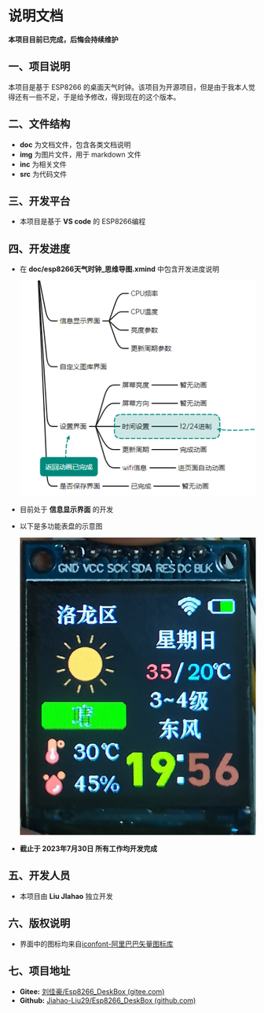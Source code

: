 # 说明文档

**本项目目前已完成，后悔会持续维护**



## 一、项目说明

本项目是基于 ESP8266 的桌面天气时钟。该项目为开源项目，但是由于我本人觉得还有一些不足，于是给予修改，得到现在的这个版本。



## 二、文件结构

- **doc**  为文档文件，包含各类文档说明
- **img** 为图片文件，用于 markdown 文件
- **inc** 为相关文件
- **src** 为代码文件



## 三、开发平台

- 本项目是基于 **VS code** 的 ESP8266编程



## 四、开发进度

- 在 **doc/esp8266天气时钟_思维导图.xmind** 中包含开发进度说明

  ![](./img/进度.png)

- 目前处于 **信息显示界面** 的开发

- 以下是多功能表盘的示意图

  ![](./img/多功能表盘.jpg)

- **截止于 2023年7月30日 所有工作均开发完成**





## 五、开发人员

- 本项目由 **Liu JIahao** 独立开发



## 六、版权说明

- 界面中的图标均来自[iconfont-阿里巴巴矢量图标库](https://www.iconfont.cn/)



## 七、项目地址

- **Gitee:** [刘佳豪/Esp8266_DeskBox (gitee.com)](https://gitee.com/liu-jiahaohappy/Esp8266_DeskBox)
- **Github:** [Jiahao-Liu29/Esp8266_DeskBox (github.com)](https://github.com/Jiahao-Liu29/Esp8266_DeskBox)

